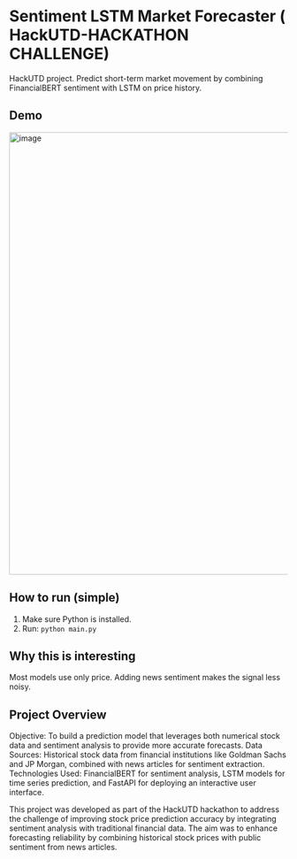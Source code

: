 
# Sentiment LSTM Market Forecaster ( HackUTD-HACKATHON CHALLENGE)

HackUTD project. Predict short-term market movement by combining FinancialBERT sentiment with LSTM on price history.

## Demo
<img width="1600" height="800" alt="image" src="https://github.com/user-attachments/assets/088b04c9-7c7c-48c0-b6ef-d9c6fe0ad38b" />


## How to run (simple)
1) Make sure Python is installed.
2) Run: `python main.py`

## Why this is interesting
Most models use only price. Adding news sentiment makes the signal less noisy.


## Project Overview
Objective: To build a prediction model that leverages both numerical stock data and sentiment analysis to provide more accurate forecasts.
Data Sources: Historical stock data from financial institutions like Goldman Sachs and JP Morgan, combined with news articles for sentiment extraction.
Technologies Used: FinancialBERT for sentiment analysis, LSTM models for time series prediction, and FastAPI for deploying an interactive user interface.

This project was developed as part of the HackUTD hackathon to address the challenge of improving stock price prediction accuracy by integrating sentiment analysis with traditional financial data. The aim was to enhance forecasting reliability by combining historical stock prices with public sentiment from news articles.
